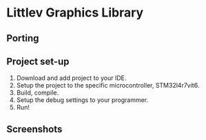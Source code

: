 # Littlev Graphics Library


## Porting

 
## Project set-up
1. Download and add project to your IDE.
2. Setup the project to the specific microcontroller, STM32l4r7vit6.
3. Build, compile.
4. Setup the debug settings to your programmer.
5. Run!





## Screenshots


#
